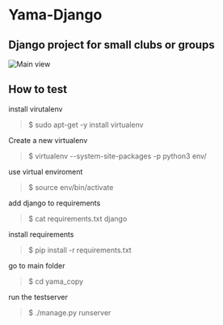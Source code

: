 # Yama-Django
## Django project for small clubs or groups


![Main view](https://i.imgur.com/YAYdqRR.png)



## How to test

install virutalenv
>  $ sudo apt-get -y install virtualenv

Create a new virtualenv
> $ virtualenv --system-site-packages -p python3 env/

use virtual enviroment
> $ source env/bin/activate

add django to requirements
> $ cat requirements.txt
django

install requirements
> $ pip install -r requirements.txt

go to main folder
> $ cd yama_copy

run the testserver
> $ ./manage.py runserver


